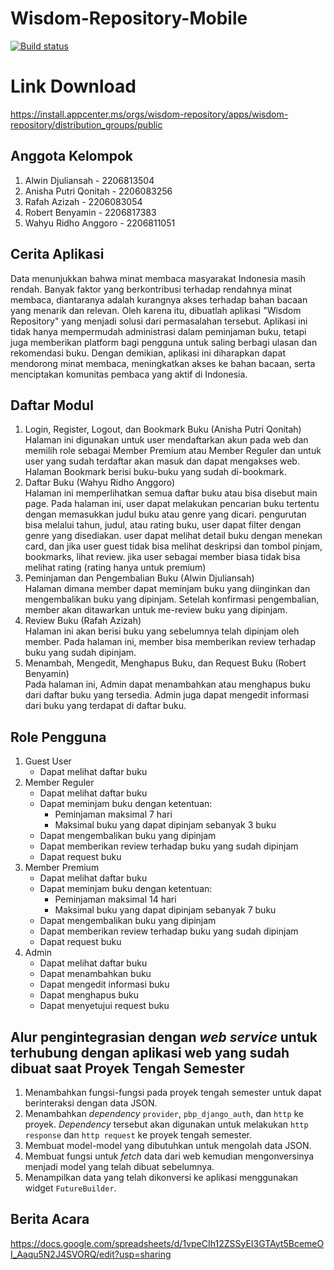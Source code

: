 # Wisdom-Repository-Mobile
[![Build status](https://build.appcenter.ms/v0.1/apps/23bb50db-467c-47b7-9235-032d6088cd0e/branches/main/badge)](https://appcenter.ms)

# Link Download
https://install.appcenter.ms/orgs/wisdom-repository/apps/wisdom-repository/distribution_groups/public

## Anggota Kelompok

1. Alwin Djuliansah - 2206813504
2. Anisha Putri Qonitah - 2206083256
3. Rafah Azizah - 2206083054
4. Robert Benyamin - 2206817383
5. Wahyu Ridho Anggoro - 2206811051

## Cerita Aplikasi

Data menunjukkan bahwa minat membaca masyarakat Indonesia masih rendah. Banyak faktor yang berkontribusi terhadap rendahnya minat membaca, diantaranya adalah kurangnya akses terhadap bahan bacaan yang menarik dan relevan. Oleh karena itu, dibuatlah aplikasi "Wisdom Repository" yang menjadi solusi dari permasalahan tersebut. Aplikasi ini tidak hanya mempermudah administrasi dalam peminjaman buku, tetapi juga memberikan platform bagi pengguna untuk saling berbagi ulasan dan rekomendasi buku. Dengan demikian, aplikasi ini diharapkan dapat mendorong minat membaca, meningkatkan akses ke bahan bacaan, serta menciptakan komunitas pembaca yang aktif di Indonesia.

## Daftar Modul

1. Login, Register, Logout, dan Bookmark Buku (Anisha Putri Qonitah)  
   Halaman ini digunakan untuk user mendaftarkan akun pada web dan memilih role sebagai Member Premium atau Member Reguler dan untuk user yang sudah terdaftar akan masuk dan dapat mengakses web. Halaman Bookmark berisi buku-buku yang sudah di-bookmark.
2. Daftar Buku (Wahyu Ridho Anggoro)  
   Halaman ini memperlihatkan semua daftar buku atau bisa disebut main page. Pada halaman ini, user dapat melakukan pencarian buku tertentu dengan memasukkan judul buku atau genre yang dicari. pengurutan bisa melalui tahun, judul, atau rating buku, user dapat filter dengan genre yang disediakan. user dapat melihat detail buku dengan menekan card, dan jika user guest tidak bisa melihat deskripsi dan tombol pinjam, bookmarks, lihat review. jika user sebagai member biasa tidak bisa melihat rating (rating hanya untuk premium)
3. Peminjaman dan Pengembalian Buku (Alwin Djuliansah)  
   Halaman dimana member dapat meminjam buku yang diinginkan dan mengembalikan buku yang dipinjam. Setelah konfirmasi pengembalian, member akan ditawarkan untuk me-review buku yang dipinjam.
4. Review Buku (Rafah Azizah)  
   Halaman ini akan berisi buku yang sebelumnya telah dipinjam oleh member. Pada halaman ini, member bisa memberikan review terhadap buku yang sudah dipinjam.
5. Menambah, Mengedit, Menghapus Buku, dan Request Buku (Robert Benyamin)  
   Pada halaman ini, Admin dapat menambahkan atau menghapus buku dari daftar buku yang tersedia. Admin juga dapat mengedit informasi dari buku yang terdapat di daftar buku.

## Role Pengguna

1. Guest User
    - Dapat melihat daftar buku
2. Member Reguler
    - Dapat melihat daftar buku
    - Dapat meminjam buku dengan ketentuan:
        - Peminjaman maksimal 7 hari
        - Maksimal buku yang dapat dipinjam sebanyak 3 buku
    - Dapat mengembalikan buku yang dipinjam
    - Dapat memberikan review terhadap buku yang sudah dipinjam
    - Dapat request buku
3. Member Premium
    - Dapat melihat daftar buku
    - Dapat meminjam buku dengan ketentuan:
        - Peminjaman maksimal 14 hari
        - Maksimal buku yang dapat dipinjam sebanyak 7 buku
    - Dapat mengembalikan buku yang dipinjam
    - Dapat memberikan review terhadap buku yang sudah dipinjam
    - Dapat request buku
4. Admin
    - Dapat melihat daftar buku
    - Dapat menambahkan buku
    - Dapat mengedit informasi buku
    - Dapat menghapus buku
    - Dapat menyetujui request buku

## Alur pengintegrasian dengan *web service* untuk terhubung dengan aplikasi web yang sudah dibuat saat Proyek Tengah Semester

1. Menambahkan fungsi-fungsi pada proyek tengah semester untuk dapat berinteraksi dengan data JSON.
2. Menambahkan *dependency* `provider`, `pbp_django_auth`, dan `http` ke proyek. *Dependency* tersebut akan digunakan untuk melakukan `http response` dan `http request` ke proyek tengah semester.
3. Membuat model-model yang dibutuhkan untuk mengolah data JSON.
4. Membuat fungsi untuk *fetch* data dari web kemudian mengonversinya menjadi model yang telah dibuat sebelumnya.
5. Menampilkan data yang telah dikonversi ke aplikasi menggunakan widget `FutureBuilder`.

## Berita Acara

https://docs.google.com/spreadsheets/d/1vpeCIh12ZSSyEI3GTAyt5BcemeOI_Aaqu5N2J4SVORQ/edit?usp=sharing
